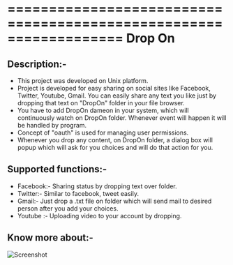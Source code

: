 ==================================================================
Drop On
=================================================================

Description:-
------------------------------------------------------------------

* This project was developed on Unix platform.
* Project is developed for easy sharing on social sites like Facebook,
  Twitter, Youtube, Gmail. You can easily share any text you like just by
  dropping that text on "DropOn" folder in your file browser.
* You have to add DropOn dameon in your system, which will continuously watch
  on DropOn folder. Whenever event will happen it will be handled by
  program.
* Concept of "oauth" is used for managing user permissions.
* Whenever you drop any content, on DropOn folder, a dialog box will popup
  which will ask for you choices and  will do that action for you.

Supported functions:-
----------------------------------------------------------------------
* Facebook:- Sharing status by dropping text over folder.
* Twitter:- Similar to facebook, tweet easily.
* Gmail:- Just drop a .txt file on folder which will send mail to desired person
    after you add your choices.
* Youtube :- Uploading video to your account by dropping.


Know more about:-
---------------------------------------------------------------------------------
 ![Screenshot](https://github.com/tripples/DropOn/blob/master/screenshot/poster.png)

